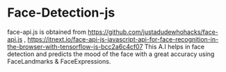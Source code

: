 # Face-Detection-js 
face-api.js is obtained from https://github.com/justadudewhohacks/face-api.js , https://itnext.io/face-api-js-javascript-api-for-face-recognition-in-the-browser-with-tensorflow-js-bcc2a6c4cf07
This A.I helps in face detection and predicts the mood of the face with a great accuracy using FaceLandmarks & FaceExpressions.

